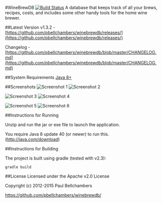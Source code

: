 #WineBrewDB [![Build Status](https://travis-ci.org/pbellchambers/winebrewdb.svg?branch=master)](https://travis-ci.org/pbellchambers/winebrewdb)
A database that keeps track of all your brews, recipes, costs, and includes some other handy tools for the home wine brewer.


##Latest Version
v1.3.2 - [https://github.com/pbellchambers/winebrewdb/releases/](https://github.com/pbellchambers/winebrewdb/releases/)

Changelog - [https://github.com/pbellchambers/winebrewdb/blob/master/CHANGELOG.md](https://github.com/pbellchambers/winebrewdb/blob/master/CHANGELOG.md)


##System Requirements
[Java 8+](http://java.com/download)


##Screenshots
![Screenshot 1](http://i.imgur.com/AKLYz.png) ![Screenshot 2](http://i.imgur.com/NexZl.png)

![Screenshot 3](http://i.imgur.com/NbP8C.png) ![Screenshot 4](http://i.imgur.com/F17wp.png)

![Screenshot 5](http://i.imgur.com/auRnf.png) ![Screenshot 6](http://i.imgur.com/jylHd.png)


##Instructions for Running

Unzip and run the jar or exe file to launch the application.

You require Java 8 update 40 (or newer) to run this. (http://java.com/download)


##Instructions for Building

The project is built using gradle (tested with v2.3):

```
gradle build
```


##License
Licensed under the Apache v2.0 License

Copyright (c) 2012-2015 Paul Bellchambers

https://github.com/pbellchambers/winebrewdb/
